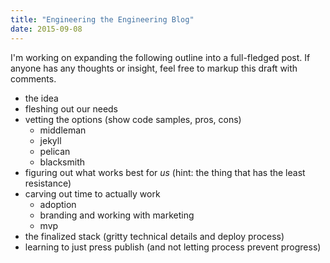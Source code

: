 ```yaml
---
title: "Engineering the Engineering Blog"
date: 2015-09-08
---
```


I'm working on expanding the following outline into a full-fledged post. If anyone has any thoughts or insight, feel free to markup this draft with comments.

* the idea
* fleshing out our needs
* vetting the options (show code samples, pros, cons)
	* middleman
	* jekyll
	* pelican
	* blacksmith
* figuring out what works best for *us* (hint: the thing that has the least resistance)
* carving out time to actually work
	* adoption
	* branding and working with marketing
	* mvp
* the finalized stack (gritty technical details and deploy process)
* learning to just press publish (and not letting process prevent progress)
